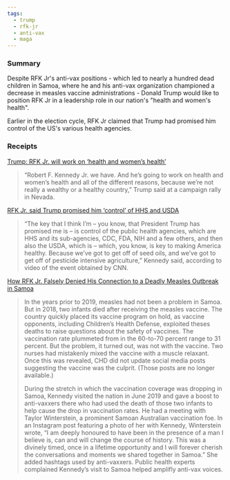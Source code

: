 ```yaml
---
tags:
  - trump
  - rfk-jr
  - anti-vax
  - maga
---
```

### Summary
Despite RFK Jr's anti-vax positions - which led to nearly a hundred dead children in Samoa, where he and his anti-vax organization championed a decrease in measles vaccine administrations - Donald Trump would like to position RFK Jr in a leadership role in our nation's "health and women's health".

Earlier in the election cycle, RFK Jr claimed that Trump had promised him control of the US's various health agencies.

### Receipts
[Trump: RFK Jr. will work on ‘health and women’s health’](https://thehill.com/homenews/campaign/4965304-trump-rfk-jr-will-work-on-health-womens-health/)
>“Robert F. Kennedy Jr. we have. And he’s going to work on health and women’s health and all of the different reasons, because we’re not really a wealthy or a healthy country,” Trump said at a campaign rally in Nevada.

[RFK Jr. said Trump promised him ‘control’ of HHS and USDA](https://www.cnn.com/2024/10/29/politics/rfk-trump-control-hhs-usda/index.html)
>“The key that I think I’m – you know, that President Trump has promised me is – is control of the public health agencies, which are HHS and its sub-agencies, CDC, FDA, NIH and a few others, and then also the USDA, which is – which, you know, is key to making America healthy. Because we’ve got to get off of seed oils, and we’ve got to get off of pesticide intensive agriculture,” Kennedy said, according to video of the event obtained by CNN.

[How RFK Jr. Falsely Denied His Connection to a Deadly Measles Outbreak in Samoa](https://www.motherjones.com/politics/2024/07/how-rfk-jr-falsely-denied-his-connection-to-a-deadly-measles-outbreak-in-samoa/)
>In the years prior to 2019, measles had not been a problem in Samoa. But in 2018, two infants died after receiving the measles vaccine. The country quickly placed its vaccine program on hold, as vaccine opponents, including Children’s Health Defense, exploited theses deaths to raise questions about the safety of vaccines. The vaccination rate plummeted from in the 60-to-70 percent range to 31 percent. But the problem, it turned out, was not with the vaccine. Two nurses had mistakenly mixed the vaccine with a muscle relaxant. Once this was revealed, CHD did not update social media posts suggesting the vaccine was the culprit. (Those posts are no longer available.)
>
>During the stretch in which the vaccination coverage was dropping in Samoa, Kennedy visited the nation in June 2019 and gave a boost to anti-vaxxers there who had used the death of those two infants to help cause the drop in vaccination rates. He had a meeting with Taylor Winterstein, a prominent Samoan Australian vaccination foe. In an Instagram post featuring a photo of her with Kennedy, Winterstein wrote, “I am deeply honoured to have been in the presence of a man I believe is, can and will change the course of history. This was a divinely timed, once in a lifetime opportunity and I will forever cherish the conversations and moments we shared together in Samoa.” She added hashtags used by anti-vaxxers. Public health experts complained Kennedy’s visit to Samoa helped amplifly anti-vax voices.